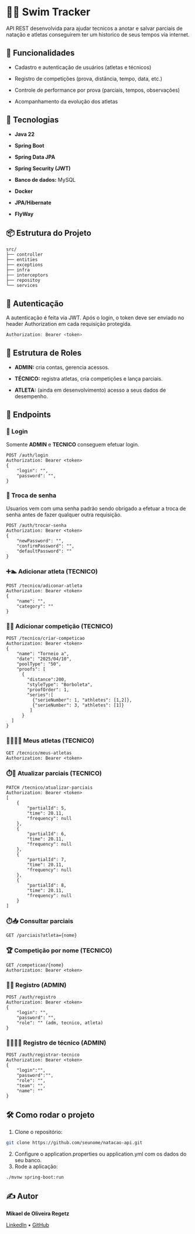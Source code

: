 # 🏊‍♂️ Swim Tracker
API REST desenvolvida para ajudar tecnicos a anotar e salvar parciais de natação e atletas conseguirem ter um historico de seus tempos via internet.

## 📌 Funcionalidades

* Cadastro e autenticação de usuários (atletas e técnicos)

* Registro de competições (prova, distância, tempo, data, etc.)

* Controle de performance por prova (parciais, tempos, observações)

* Acompanhamento da evolução dos atletas

## 🚀 Tecnologias
* **Java 22**

* **Spring Boot**

* **Spring Data JPA**

* **Spring Security (JWT)**

* **Banco de dados:** MySQL

* **Docker**

* **JPA/Hibernate**

* **FlyWay**

## 📦 Estrutura do Projeto
```arduino
src/
├── controller
├── entities
├── exceptions
├── infra
├── interceptors
├── repositoy
└── services
```

## 🔐 Autenticação 
A autenticação é feita via JWT. Após o login, o token deve ser enviado no header Authorization em cada requisição protegida.

```h
Authorization: Bearer <token>
```

## 📌 Estrutura de Roles

* **ADMIN:** cria contas, gerencia acessos.

* **TÉCNICO:** registra atletas, cria competições e lança parciais.

* **ATLETA:** (ainda em desenvolvimento) acesso a seus dados de desempenho.

## 📄 Endpoints
### 🔐 Login
Somente **ADMIN** e **TECNICO** conseguem efetuar login.

```http
POST /auth/login
Authorization: Bearer <token>
{
	"login": "",
	"password": "",
}
```
### 🔑 Troca de senha
Usuarios vem com uma senha padrão sendo obrigado a efetuar a troca de senha antes de fazer qualquer outra requisição.
```http
POST /auth/trocar-senha
Authorization: Bearer <token>
{
	"newPassword": "",
	"confirmPassword": "",
	"defaultPassword": ""
}
```
### ➕🏊 Adicionar atleta (TECNICO)
```http
POST /tecnico/adiconar-atleta
Authorization: Bearer <token>
{
	"name": "",
	"category": ""
}
```
### 🏁➕ Adicionar competição (TECNICO)
```http
POST /tecnico/criar-competicao
Authorization: Bearer <token>
{
    "name": "Torneio a",
    "date": "2025/04/10",
    "poolType": "50",
    "proofs": [
      {
        "distance":200,
        "styleType": "Borboleta",
        "proofOrder": 1,
        "series":[
          {"serieNumber": 1, "athletes": [1,2]},
          {"serieNumber": 3, "athletes": [1]}
         ]
      }
  ]
}
```
### 🧑‍🏫🏊‍♂️ Meus atletas (TECNICO)
```http 
GET /tecnico/meus-atletas
Authorization: Bearer <token>
```
### ⏱️🔄 Atualizar parciais (TECNICO)
```http
PATCH /tecnico/atualizar-parciais
Authorization: Bearer <token>
[
	{
		"partialId": 5,
		"time": 20.11,
		"frequency": null
	},
	{
		"partialId": 6,
		"time": 20.11,
		"frequency": null
	},
	{
		"partialId": 7,
		"time": 20.11,
		"frequency": null
	},
	{
		"partialId": 8,
		"time": 20.11,
		"frequency": null
	}
]
```
### ⏱️📥 Consultar parciais
```http 
GET /parciais?atleta={nome}
```
### 🏆 Competição por nome (TECNICO)
```http 
GET /competicao/{nome}
Authorization: Bearer <token>
```
### 📝➕ Registro (ADMIN)
```http
POST /auth/registro
Authorization: Bearer <token>
{
	"login": "",
	"password": "",
	"role": "" (adm, tecnico, atleta)
}
```
### 🧑‍🏫📝➕ Registro de técnico (ADMIN)
```http
POST /auth/registrar-tecnico
Authorization: Bearer <token>
{
	"login":"",
	"password":"",
	"role": "",
	"team": "",
	"name": ""
}
```
## 🛠️ Como rodar o projeto
1. Clone o repositório:
```bash
git clone https://github.com/seunome/natacao-api.git
```
2. Configure o application.properties ou application.yml com os dados do seu banco.
3. Rode a aplicação:
```bash
./mvnw spring-boot:run
```
## ✍️ Autor

**Mikael de Oliveira Regetz**

[LinkedIn](https://www.linkedin.com/in/mikael-regetz-81223a302/) • [GitHub](https://github.com/MikaelRegetz10)
